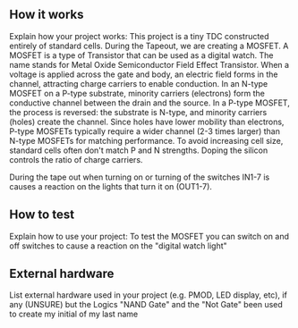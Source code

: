 <!---

This file is used to generate your project datasheet. Please fill in the information below and delete any unused
sections.

You can also include images in this folder and reference them in the markdown. Each image must be less than
512 kb in size, and the combined size of all images must be less than 1 MB.
-->

## How it works

Explain how your project works: This project is a tiny TDC constructed entirely of standard cells. During the Tapeout, we are creating a MOSFET. A MOSFET is a type of Transistor that can be used as a digital watch. The name stands for Metal Oxide Semiconductor Field Effect Transistor. When a voltage is applied across the gate and body, an electric field forms in the channel, attracting charge carriers to enable conduction. In an N-type MOSFET on a P-type substrate, minority carriers (electrons) form the conductive channel between the drain and the source. In a P-type MOSFET, the process is reversed: the substrate is N-type, and minority carriers (holes) create the channel. Since holes have lower mobility than electrons, P-type MOSFETs typically require a wider channel (2-3 times larger) than N-type MOSFETs for matching performance. To avoid increasing cell size, standard cells often don't match P and N strengths. Doping the silicon controls the ratio of charge carriers.

During the tape out when turning on or turning of the switches IN1-7 is causes a reaction on the lights that turn it on (OUT1-7). 

## How to test

Explain how to use your project: To test the MOSFET you can switch on and off switches to cause a reaction on the "digital watch light"

## External hardware

List external hardware used in your project (e.g. PMOD, LED display, etc), if any 
(UNSURE) but the Logics "NAND Gate" and the "Not Gate" been used to create my initial of my last name
